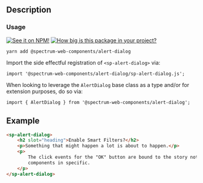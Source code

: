 ## Description

### Usage

[![See it on NPM!](https://img.shields.io/npm/v/@spectrum-web-components/alert-dialog?style=for-the-badge)](https://www.npmjs.com/package/@spectrum-web-components/alert-dialog)
[![How big is this package in your project?](https://img.shields.io/bundlephobia/minzip/@spectrum-web-components/alert-dialog?style=for-the-badge)](https://bundlephobia.com/result?p=@spectrum-web-components/alert-dialog)

```
yarn add @spectrum-web-components/alert-dialog
```

Import the side effectful registration of `<sp-alert-dialog>` via:

```
import '@spectrum-web-components/alert-dialog/sp-alert-dialog.js';
```

When looking to leverage the `AlertDialog` base class as a type and/or for extension purposes, do so via:

```
import { AlertDialog } from '@spectrum-web-components/alert-dialog';
```

## Example

```html
<sp-alert-dialog>
    <h2 slot="heading">Enable Smart Filters?</h2>
    <p>Something that might happen a lot is about to happen.</p>
    <p>
        The click events for the "OK" button are bound to the story not to the
        components in specific.
    </p>
</sp-alert-dialog>
```
